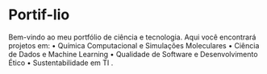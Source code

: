 # Portif-lio
Bem-vindo ao meu portfólio de ciência e tecnologia. Aqui você encontrará projetos em: • Química Computacional e Simulações Moleculares • Ciência de Dados e Machine Learning • Qualidade de Software e Desenvolvimento Ético • Sustentabilidade em TI .
